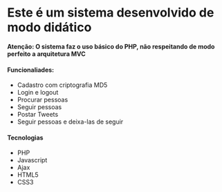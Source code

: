 <h1>Este é um sistema desenvolvido de modo didático </h1>
<p>
  <b>Atenção: O sistema faz o uso básico do PHP, não respeitando de modo perfeito a arquitetura MVC</b>
  
  <h4>Funcionaliades:</h4>
  <ul>
    <li>Cadastro com criptografia MD5</li>
    <li>Login e logout</li>
    <li>Procurar pessoas</li>
    <li>Seguir pessoas</li>
    <li>Postar Tweets</li>
    <li>Seguir pessoas e deixa-las de seguir</li>
  </ul>
  <h4>Tecnologias</h4>
  <ul>
    <li>PHP</li>
    <li>Javascript</li>
    <li>Ajax</li>
    <li>HTML5</li>
    <li>CSS3</li>
</ul>

</p>

